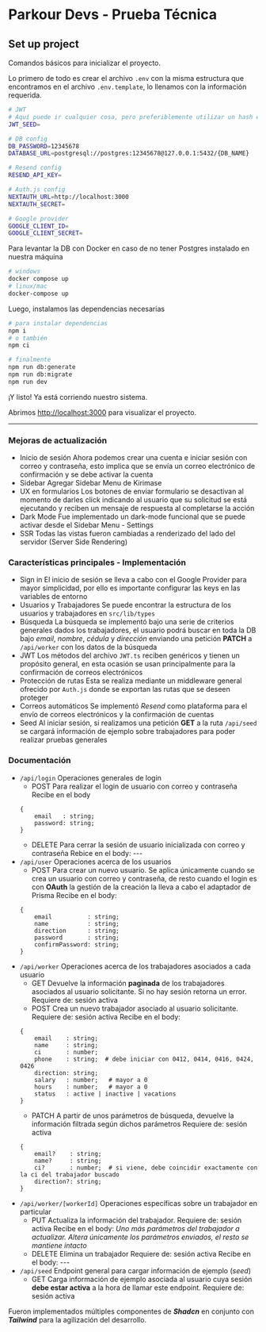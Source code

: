 # Parkour Devs - Prueba Técnica

## Set up project

Comandos básicos para inicializar el proyecto.

Lo primero de todo es crear el archivo `.env` con la misma estructura que encontramos en el archivo `.env.template`, lo llenamos con la información requerida.

```bash
# JWT
# Aquí puede ir cualquier cosa, pero preferiblemente utilizar un hash en base64
JWT_SEED=

# DB config
DB_PASSWORD=12345678
DATABASE_URL=postgresql://postgres:12345678@127.0.0.1:5432/{DB_NAME}

# Resend config
RESEND_API_KEY=

# Auth.js config
NEXTAUTH_URL=http://localhost:3000
NEXTAUTH_SECRET=

# Google provider
GOOGLE_CLIENT_ID=
GOOGLE_CLIENT_SECRET=
```

Para levantar la DB con Docker en caso de no tener Postgres instalado en nuestra máquina

```bash
# windows
docker compose up
# linux/mac
docker-compose up
```

Luego, instalamos las dependencias necesarias

```bash
# para instalar dependencias
npm i
# o también
npm ci

# finalmente
npm run db:generate
npm run db:migrate
npm run dev
```

¡Y listo! Ya está corriendo nuestro sistema.

Abrimos [http://localhost:3000](http://localhost:3000) para visualizar el proyecto.

---

### Mejoras de actualización

+ Inicio de sesión
Ahora podemos crear una cuenta e iniciar sesión con correo y contraseña, esto implica que se envía un correo electrónico de confirmación y se debe activar la cuenta
+ Sidebar
Agregar Sidebar Menu de Kirimase
+ UX en formularios
Los botones de enviar formulario se desactivan al momento de darles click indicando al usuario que su solicitud se está ejecutando y reciben un mensaje de respuesta al completarse la acción
+ Dark Mode
Fue implementado un dark-mode funcional que se puede activar desde el Sidebar Menu - Settings
+ SSR
Todas las vistas fueron cambiadas a renderizado del lado del servidor (Server Side Rendering)

### Características principales - Implementación

+ Sign in
El inicio de sesión se lleva a cabo con el Google Provider para mayor simplicidad, por ello es importante configurar las keys en las variables de entorno
+ Usuarios y Trabajadores
Se puede encontrar la estructura de los usuarios y trabajadores en `src/lib/types`
+ Búsqueda
La búsqueda se implementó bajo una serie de criterios generales dados los trabajadores, el usuario podrá buscar en toda la DB bajo *email*, *nombre*, *cédula* y *dirección* enviando una petición **PATCH** a `/api/worker` con los datos de la búsqueda
+ JWT
Los métodos del archivo `JWT.ts` reciben genéricos y tienen un propósito general, en esta ocasión se usan principalmente para la confirmación de correos electrónicos
+ Protección de rutas
Esta se realiza mediante un middleware general ofrecido por `Auth.js` donde se exportan las rutas que se deseen proteger
+ Correos automáticos
Se implementó *Resend* como plataforma para el envío de correos electrónicos y la confirmación de cuentas
+ Seed
Al iniciar sesión, si realizamos una petición **GET** a la ruta `/api/seed` se cargará información de ejemplo sobre trabajadores para poder realizar pruebas generales

### Documentación
+ ```/api/login```
Operaciones generales de login
    - POST
    Para realizar el login de usuario con correo y contraseña
    Recibe en el body
    ```
    {
        email   : string;
        password: string;
    }
    ```
    - DELETE
    Para cerrar la sesión de usuario inicializada con correo y contraseña
    Rebice en el body: ---
+ ```/api/user```
Operaciones acerca de los usuarios
    - POST
    Para crear un nuevo usuario. Se aplica únicamente cuando se crea un usuario con correo y contraseña, de resto cuando el login es con **OAuth** la gestión de la creación la lleva a cabo el adaptador de Prisma
    Recibe en el body:
    ```
    {
        email          : string;
        name           : string;
        direction      : string;
        password       : string;
        confirmPassword: string;
    }
    ```
+ ```/api/worker```
Operaciones acerca de los trabajadores asociados a cada usuario
    - GET
    Devuelve la información **paginada** de los trabajadores asociados al usuario solicitante. Si no hay sesión retorna un error.
    Requiere de: sesión activa
    - POST
    Crea un nuevo trabajador asociado al usuario solicitante.
    Requiere de: sesión activa
    Recibe en el body:
    ```
    {
        email    : string;
        name     : string;
        ci       : number;
        phone    : string;  # debe iniciar con 0412, 0414, 0416, 0424, 0426
        direction: string;
        salary   : number;   # mayor a 0
        hours    : number;   # mayor a 0
        status   : active | inactive | vacations
    }
    ```
    - PATCH
    A partir de unos parámetros de búsqueda, devuelve la información filtrada según dichos parámetros
    Requiere de: sesión activa
    ```
    {
        email?    : string;
        name?     : string;
        ci?       : number;  # si viene, debe coincidir exactamente con la ci del trabajador buscado
        direction?: string;
    }
    ```
+ ```/api/worker/[workerId]```
Operaciones específicas sobre un trabajador en particular
    - PUT
    Actualiza la información del trabajador.
    Requiere de: sesión activa
    Recibe en el body: *Uno más parámetros del trabajador a actualizar. Altera únicamente los parámetros enviados, el resto se mantiene intacto*
    - DELETE
    Elimina un trabajador
    Requiere de: sesión activa
    Recibe en el body: ---
+ ```/api/seed```
Endpoint general para cargar información de ejemplo (*seed*)
    - GET
    Carga información de ejemplo asociada al usuario cuya sesión **debe estar activa** a la hora de llamar este endpoint.
    Requiere de: sesión activa

Fueron implementados múltiples componentes de ***Shadcn*** en conjunto con ***Tailwind*** para la agilización del desarrollo.